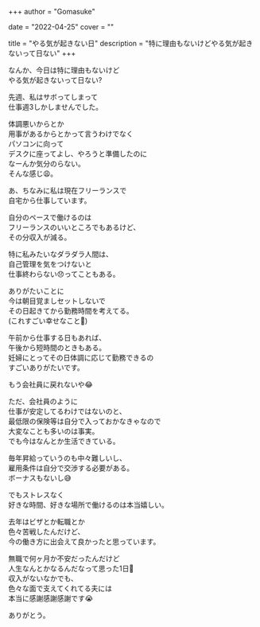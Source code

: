 +++
author = "Gomasuke"

date = "2022-04-25"
cover = ""

title = "やる気が起きない日"
description = "特に理由もないけどやる気が起きないって日ない"
+++

なんか、今日は特に理由もないけど  
やる気が起きないって日ない?  
  
先週、私はサボってしまって  
仕事週3しかしませんでした。  
  
体調悪いからとか  
用事があるからとかって言うわけでなく  
パソコンに向って  
デスクに座ってよし、やろうと準備したのに  
なーんか気分のらない。  
そんな感じ😩。  
  
  
あ、ちなみに私は現在フリーランスで  
自宅から仕事しています。  
  
  
自分のペースで働けるのは  
フリーランスのいいところでもあるけど、  
その分収入が減る。  
  
特に私みたいなダラダラ人間は、  
自己管理を気をつけないと  
仕事終わらない😞ってこともある。  
  
ありがたいことに  
今は朝目覚ましセットしないで  
その日起きてから勤務時間を考えてる。  
(これすごい幸せなこと🥺)  
  
午前から仕事する日もあれば、  
午後から短時間のときもある。  
妊婦にとってその日体調に応じて勤務できるの  
すごいありがたいです。  
  
もう会社員に戻れないや😂  
  
ただ、会社員のように  
仕事が安定してるわけではないのと、  
最低限の保険等は自分で入っておかなきゃなので  
大変なことも多いのは事実。  
でも今はなんとか生活できている。  
  
毎年昇給っていうのも中々難しいし、  
雇用条件は自分で交渉する必要がある。  
ボーナスもないし😅  
  
でもストレスなく  
好きな時間、好きな場所で働けるのは本当嬉しい。  
  
去年はビザとか転職とか  
色々苦戦したんだけど、  
今の働き方に出会えて良かったと思っています。  
  
無職で何ヶ月か不安だったんだけど  
人生なんとかなるんだなって思った1日🤣  
収入がないなかでも、  
色々な面で支えてくれてる夫には  
本当に感謝感謝感謝です😭  
  
ありがとう。